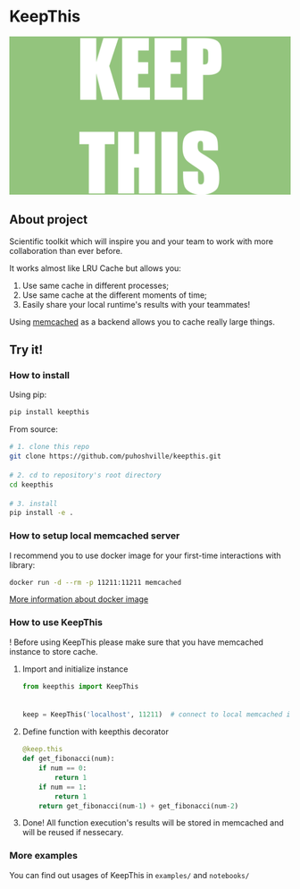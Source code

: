 # KeepThis

![keepthis_header_gif](imgs/keepthis_header.gif)

## About project

Scientific toolkit which will inspire you and your team to work with more collaboration than ever before.

It works almost like LRU Cache but allows you:
1. Use same cache in different processes;
2. Use same cache at the different moments of time;
3. Easily share your local runtime's results with your teammates!  

Using [memcached](https://memcached.org) as a backend allows you to cache really large things.

## Try it!

### How to install

Using pip:

```bash
pip install keepthis
```

From source:
```bash
# 1. clone this repo
git clone https://github.com/puhoshville/keepthis.git

# 2. cd to repository's root directory
cd keepthis

# 3. install
pip install -e .
```

### How to setup local memcached server
 
I recommend you to use docker image for your first-time interactions with library:
```bash
docker run -d --rm -p 11211:11211 memcached
```
[More information about docker image](https://hub.docker.com/_/memcached)


### How to use KeepThis

! Before using KeepThis please make sure that you have memcached instance to store cache.

1. Import and initialize instance 
    ```python
    from keepthis import KeepThis

    
    keep = KeepThis('localhost', 11211)  # connect to local memcached instance
    ```
    
2. Define function with keepthis decorator
    ```python
    @keep.this
    def get_fibonacci(num):
        if num == 0:
            return 1
        if num == 1:
            return 1    
        return get_fibonacci(num-1) + get_fibonacci(num-2)

    ```
3. Done! All function execution's results will be stored in memcached and will be reused if nessecary. 

### More examples

You can find out usages of KeepThis in `examples/` and `notebooks/`